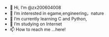 - 👋 Hi, I’m @zx200604008
- 👀 I’m interested in egame,engineering，nature
- 🌱 I’m currently learning C and Python,
- 💞️ I’m studying on Internet
- 📫 How to reach me ...here!

<!---
zx200604008/zx200604008 is a ✨ special ✨ repository because its `README.md` (this file) appears on your GitHub profile.
You can click the Preview link to take a look at your changes.
--->
